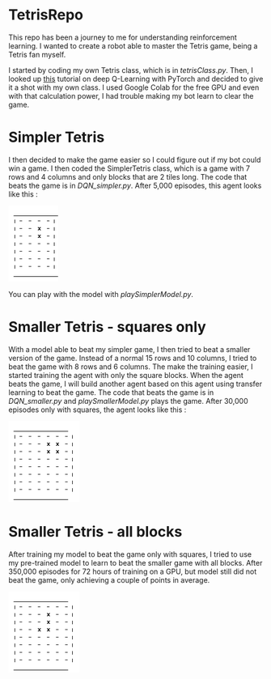 # TetrisRepo
This repo has been a journey to me for understanding reinforcement learning. I wanted to create a robot able to master the Tetris game, being a Tetris fan myself.

I started by coding my own Tetris class, which is in *tetrisClass.py*. Then, I looked up [this](https://pytorch.org/tutorials/intermediate/reinforcement_q_learning.html) tutorial on deep Q-Learning with PyTorch and decided to give it a shot with my own class. I used Google Colab for the free GPU and even with that calculation power, I had trouble making my bot learn to clear the game.

# Simpler Tetris

I then decided to make the game easier so I could figure out if my bot could win a game. I then coded the SimplerTetris class, which is a game with 7 rows and 4 columns and only blocks that are 2 tiles long. The code that beats the game is in *DQN_simpler.py*. After 5,000 episodes, this agent looks like this :

![alt text](https://github.com/sagau59/TetrisRepo/blob/master/images/simpler.gif)

You can play with the model with *playSimplerModel.py*.

# Smaller Tetris - squares only

With a model able to beat my simpler game, I then tried to beat a smaller version of the game. Instead of a normal 15 rows and 10 columns, I tried to beat the game with 8 rows and 6 columns. The make the training easier, I started training the agent with only the square blocks. When the agent beats the game, I will build another agent based on this agent using transfer learning to beat the game. The code that beats the game is in *DQN_smaller.py* and *playSmallerModel.py* plays the game. After 30,000 episodes only with squares, the agent looks like this :

![alt text](https://github.com/sagau59/TetrisRepo/blob/master/images/smaller.gif)

# Smaller Tetris - all blocks

After training my model to beat the game only with squares, I tried to use my pre-trained model to learn to beat the smaller game with all blocks. After 350,000 episodes for 72 hours of training on a GPU, but model still did not beat the game, only achieving a couple of points in average.

![alt text](https://github.com/sagau59/TetrisRepo/blob/master/images/transfer.gif)
